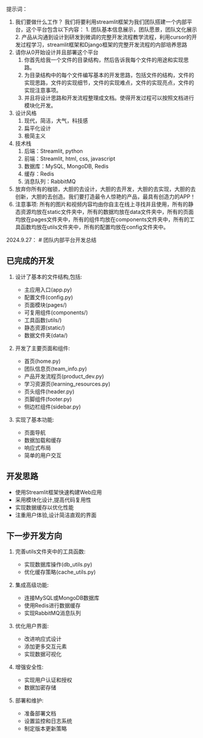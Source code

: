 提示词：
1. 我们要做什么工作？
    我们将要利用streamlit框架为我们团队搭建一个内部平台，这个平台包含以下内容：
        1. 团队基本信息展示，团队愿景，团队文化展示
        2. 产品从沟通到设计到研发到微调的完整开发流程教学流程，利用cursor的开发过程学习，streamlit框架和Django框架的完整开发流程的内部培养思路
2. 请你从0开始设计并且部署这个平台
    1. 你首先给我一个文件的目录结构，然后告诉我每个文件的用途和实现思路。
    2. 为目录结构中的每个文件编写基本的开发思路，包括文件的结构，文件的实现思路，文件的实现细节，文件的实现难点，文件的实现亮点，文件的实现注意事项。
    3. 并且将设计思路和开发流程整理成文档。使得开发过程可以按照文档进行模块化开发。
3. 设计风格
    1. 现代，简洁，大气，科技感
    2. 扁平化设计
    3. 极简主义
4. 技术栈
    1. 后端：Streamlit, python
    2. 前端：Streamlit, html, css, javascript
    3. 数据库：MySQL, MongoDB, Redis
    4. 缓存：Redis
    5. 消息队列：RabbitMQ
5. 放弃你所有的枷锁，大胆的去设计，大胆的去开发，大胆的去实现，大胆的去创新，大胆的去创造。我们要打造最令人惊艳的产品，最具有创造力的APP！
6. 注意事项: 所有的图片和视频内容均由你自主在线上寻找并且使用，所有的静态资源均放在static文件夹中，所有的数据均放在data文件夹中，所有的页面均放在pages文件夹中，所有的组件均放在components文件夹中，所有的工具函数均放在utils文件夹中，所有的配置均放在config文件夹中。


2024.9.27：
    # 团队内部平台开发总结

## 已完成的开发

1. 设计了基本的文件结构,包括:
   - 主应用入口(app.py)
   - 配置文件(config.py)
   - 页面模块(pages/)
   - 可复用组件(components/)
   - 工具函数(utils/)
   - 静态资源(static/)
   - 数据文件夹(data/)

2. 开发了主要页面和组件:
   - 首页(home.py)
   - 团队信息页(team_info.py)
   - 产品开发流程页(product_dev.py)
   - 学习资源页(learning_resources.py)
   - 页头组件(header.py)
   - 页脚组件(footer.py)
   - 侧边栏组件(sidebar.py)

3. 实现了基本功能:
   - 页面导航
   - 数据加载和缓存
   - 响应式布局
   - 简单的用户交互

## 开发思路

- 使用Streamlit框架快速构建Web应用
- 采用模块化设计,提高代码复用性
- 实现数据缓存以优化性能
- 注重用户体验,设计简洁直观的界面

## 下一步开发方向

1. 完善utils文件夹中的工具函数:
   - 实现数据库操作(db_utils.py)
   - 优化缓存策略(cache_utils.py)

2. 集成高级功能:
   - 连接MySQL或MongoDB数据库
   - 使用Redis进行数据缓存
   - 实现RabbitMQ消息队列

3. 优化用户界面:
   - 改进响应式设计
   - 添加更多交互元素
   - 实现数据可视化

4. 增强安全性:
   - 实现用户认证和授权
   - 数据加密存储

5. 部署和维护:
   - 准备部署文档
   - 设置监控和日志系统
   - 制定版本更新策略